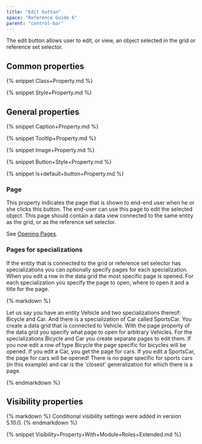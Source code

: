 ```yaml
---
title: "Edit button"
space: "Reference Guide 6"
parent: "control-bar"
---
```



The edit button allows user to edit, or view, an object selected in the grid or reference set selector.

## Common properties

{% snippet Class+Property.md %}

{% snippet Style+Property.md %}

## General properties

{% snippet Caption+Property.md %}

{% snippet Tooltip+Property.md %}

{% snippet Image+Property.md %}

{% snippet Button+Style+Property.md %}

{% snippet Is+default+button+Property.md %}

### Page

This property indicates the page that is shown to end-end user when he or she clicks this button. The end-user can use this page to edit the selected object. This page should contain a data view connected to the same entity as the grid, or as the reference set selector.

See [Opening Pages](opening-pages).

### Pages for specializations

If the entity that is connected to the grid or reference set selector has specializations you can optionally specify pages for each specialization. When you edit a row in the data grid the most specific page is opened. For each specialization you specify the page to open, where to open it and a title for the page.

<div class="alert alert-info">{% markdown %}

Let us say you have an entity Vehicle and two specializations thereof: Bicycle and Car. And there is a specialization of Car called SportsCar. You create a data grid that is connected to Vehicle. With the page property of the data grid you specify what page to open for arbitrary Vehicles. For the specializations Bicycle and Car you create separate pages to edit them. If you now edit a row of type Bicycle the page specific for bicycles will be opened. If you edit a Car, you get the page for cars. If you edit a SportsCar, the page for cars will be opened! There is no page specific for sports cars (in this example) and car is the 'closest' generalization for which there is a page.

{% endmarkdown %}</div>

## Visibility properties

<div class="alert alert-info">{% markdown %}
Conditional visibility settings were added in version 5.10.0.
{% endmarkdown %}</div>

{% snippet Visibility+Property+With+Module+Roles+Extended.md %}
